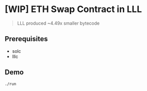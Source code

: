 # [WIP] ETH Swap Contract in LLL

> LLL produced ~4.49x smaller bytecode

## Prerequisites

* solc
* lllc

## Demo

```bash
./run
```
